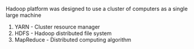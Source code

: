 Hadoop platform was designed to use a cluster of computers as a single large machine 

1. YARN - Cluster resource manager
2. HDFS - Hadoop distributed file system
3. MapReduce - Distributed computing algorithm
